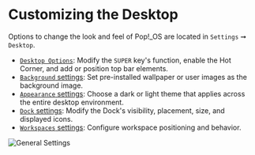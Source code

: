 # Customizing the Desktop

Options to change the look and feel of Pop!\_OS are located in `Settings` ➞ `Desktop`.

- [`Desktop Options`](desktop-options.md): Modify the `SUPER` key's function, enable the Hot Corner, and add or position top bar elements.
- [`Background` settings](background-settings.md): Set pre-installed wallpaper or user images as the background image.
- [`Appearance` settings](appearance-settings.md): Choose a dark or light theme that applies across the entire desktop environment.
- [`Dock` settings](dock-settings.md): Modify the Dock's visibility, placement, size, and displayed icons.
- [`Workspaces` settings](workspace-settings.md): Configure workspace positioning and behavior.

![General Settings](/images/customize-desktop/general-settings.png)